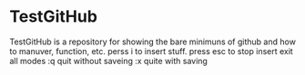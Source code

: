 



TestGitHub
==========

TestGitHub is a repository for showing the bare minimuns of github and how to manuver, function, etc.
perss i to insert stuff.
press esc to stop insert exit all modes
:q quit without saveing 
:x quite with saving
